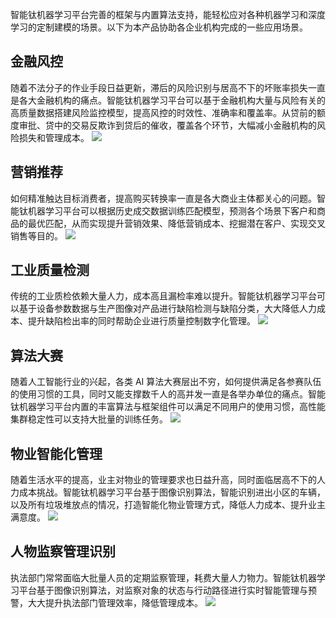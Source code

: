 智能钛机器学习平台完善的框架与内置算法支持，能轻松应对各种机器学习和深度学习的定制建模的场景。以下为本产品协助各企业机构完成的一些应用场景。

## 金融风控
随着不法分子的作业手段日益更新，滞后的风险识别与居高不下的坏账率损失一直是各大金融机构的痛点。智能钛机器学习平台可以基于金融机构大量与风险有关的高质量数据搭建风险监控模型，提高风控的时效性、准确率和覆盖率。从贷前的额度审批、贷中的交易反欺诈到贷后的催收，覆盖各个环节，大幅减小金融机构的风险损失和管理成本。
![](https://main.qcloudimg.com/raw/a1dbfd3966cf5a5e10f3fb24b72bf2e4.jpg)

## 营销推荐
如何精准触达目标消费者，提高购买转换率一直是各大商业主体都关心的问题。智能钛机器学习平台可以根据历史成交数据训练匹配模型，预测各个场景下客户和商品的最优匹配，从而实现提升营销效果、降低营销成本、挖掘潜在客户、实现交叉销售等目的。
![](https://main.qcloudimg.com/raw/255a5a0fd75f3ab874073e52921df5db/2.%E8%90%A5%E9%94%80%E6%8E%A8%E8%8D%90@2xwps%E5%9B%BE%E7%89%87.jpg)

## 工业质量检测
传统的工业质检依赖大量人力，成本高且漏检率难以提升。智能钛机器学习平台可以基于设备参数数据与生产图像对产品进行缺陷检测与缺陷分类，大大降低人力成本、提升缺陷检出率的同时帮助企业进行质量控制数字化管理。 
![](https://main.qcloudimg.com/raw/9d308603026dbbc966f8319185150b4b/3.%E5%B7%A5%E4%B8%9A%E8%B4%A8%E9%87%8F%E6%A3%80%E6%B5%8B@2xwps%E5%9B%BE%E7%89%87.jpg)

## 算法大赛
随着人工智能行业的兴起，各类 AI 算法大赛层出不穷，如何提供满足各参赛队伍的使用习惯的工具，同时又能支撑数千人的高并发一直是各举办单位的痛点。智能钛机器学习平台内置的丰富算法与框架组件可以满足不同用户的使用习惯，高性能集群稳定性可以支持大批量的训练任务。
![](https://main.qcloudimg.com/raw/0302aa6ac3896b4a931685fdd206233b/4.%E7%AE%97%E6%B3%95%E5%A4%A7%E8%B5%9B@2xwps%E5%9B%BE%E7%89%87.jpg)

## 物业智能化管理
随着生活水平的提高，业主对物业的管理要求也日益升高，同时面临居高不下的人力成本挑战。智能钛机器学习平台基于图像识别算法，智能识别进出小区的车辆，以及所有垃圾堆放点的情况，打造智能化物业管理方式，降低人力成本、提升业主满意度。
![](https://main.qcloudimg.com/raw/61296ba56eccd073d359c3dc7f4393e8/5.%E7%89%A9%E4%B8%9A%E6%99%BA%E8%83%BD%E5%8C%96%E7%AE%A1%E7%90%86@2xwps%E5%9B%BE%E7%89%87.jpg)

## 人物监察管理识别
执法部门常常面临大批量人员的定期监察管理，耗费大量人力物力。智能钛机器学习平台基于图像识别算法，对监察对象的状态与行动路径进行实时智能管理与预警，大大提升执法部门管理效率，降低管理成本。
![](https://main.qcloudimg.com/raw/2fa6ee84ca15a9a06212e114e3a01469/6.%E4%BB%BB%E5%8A%A1%E7%9B%91%E5%AF%9F%E7%AE%A1%E7%90%86%E8%AF%86%E5%88%AB@2xwps%E5%9B%BE%E7%89%87.jpg)
